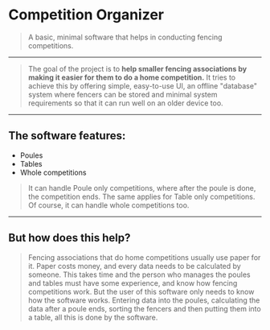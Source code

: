 # Competition Organizer
> A basic, minimal software that helps in conducting fencing competitions.
---
> The goal of the project is to **help smaller fencing associations by making it easier for them to do a home competition.**
> It tries to achieve this by offering simple, easy-to-use UI, an offline "database" system where fencers can be stored
> and minimal system requirements so that it can run well on an older device too.
---
## The software features:
- Poules
- Tables
- Whole competitions

> It can handle Poule only competitions, where after the poule is done, the competition ends.
> The same applies for Table only competitions.
> Of course, it can handle whole competitions too.
---
## But how does this help?
> Fencing associations that do home competitions usually use paper for it. Paper costs money, and every data needs to be calculated by someone.
> This takes time and the person who manages the poules and tables must have some experience, and know how fencing competitions work.
> But the user of this software only needs to know how the software works.
> Entering  data into the poules, calculating the data after a poule ends, sorting the fencers and then putting them into a table, all this is done
> by the software.
